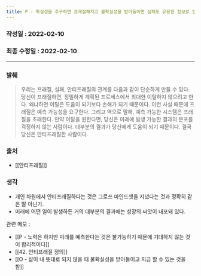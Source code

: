 ```yaml
---
title: P - 확실성을 추구하면 프래질해지고 불확실성을 받아들이면 실패도 유용한 정보로 인식함으로써 안티프래질해질 수 있다.
---
```


### 작성일 : 2022-02-10 
### 최종 수정일 : 2022-02-10
----
### 발췌
>우리는 프래질, 실패, 안티프래질의 관계를 다음과 같이 단순하게 만들 수 있다. 당신이 프래질하면, 정밀하게 계획된 프로세스에서 최대한 이탈하지 않으려고 한다. 왜냐하면 이탈은 도움이 되기보다 손해가 되기 때문이다. 이런 사실 때문에 프래질은 예측 가능성을 요구한다. 그리고 역으로 말해, 예측 가능한 시스템은 프래질을 초래한다. 만약 이탈을 원한다면, 당신은 미래에 발생 가능한 결과의 분포를 걱정하지 않는 사람이다. 대부분의 결과가 당신에게 도움이 되기 때문이다. 결국 당신은 안티프래질한 사람이다.

### 출처
- [[안티프래질]]

### 생각
- 개인 차원에서 안티프래질하다는 것은 그로쓰 마인드셋을 지녔다는 것과 정확히 같은 말 아닌가.
- 미래에 어떤 일이 발생하든 거의 대부분의 결과에는 성장의 씨앗이 내포돼 있다.

관련 메모 : 
- [[P - 노력은 하지만 미래를 예측한다는 것은 불가능하기 때문에 기대하지 않는 것이 합리적이다]]
- [[42. 안티프래질 정의]]
- [[O - 삶이 내 뜻대로 되지 않을 때 불확실성을 받아들이고 지금 할 수 있는 것을 함]]